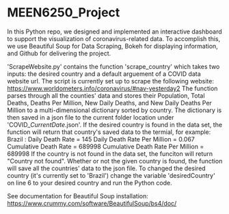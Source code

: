# MEEN6250_Project
In this Python repo, we designed and implemented an interactive dashboard to support the visualization of coronavirus-related data. To accomplish this, we use Beautiful Soup for Data Scraping, Bokeh for displaying information, and Github for delivering the project.

'ScrapeWebsite.py' contains the function 'scrape_country' which takes two inputs: the desired country and a default arguement of a COVID data website url. The script is currently set up to scrape the following website:
https://www.worldometers.info/coronavirus/#nav-yesterday2
The function parses through all the counties' data and stores their Population, Total Deaths, Deaths Per Million, New Daily Deaths, and New Daily Deaths Per Million to a multi-dimensional dictionary sorted by country. The dictionary is then saved in a json file to the current folder location under 'COVID_*CurrentDate*.json'. If the desired country is found in the data set, the function will return that country's saved data to the termial, for example:
   Brazil :
    Daily Death Rate =  145
    Daily Death Rate Per Million =  0.067
    Cumulative Death Rate =  689998
    Cumulative Death Rate Per Million =  689998
If the country is not found in the data set, the funciton will return "Country not found". Whether or not the given country is found, the function will save all the countries' data to the json file.
To changed the desired country (it's currently set to 'Brazil') change the variable 'desiredCountry' on line 6 to your desired country and run the Python code.
 
See documentation for Beautiful Soup installation: https://www.crummy.com/software/BeautifulSoup/bs4/doc/



